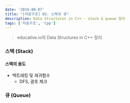 ```yaml
---
date: '2019-08-07'
title: "[자료구조] 03. 스택과 큐"
description: Data Structures in C++ - stack & queue 정리
tags: ['자료구조', 'Cpp']
---
```

> educative.io의 Data Structures in C++ 정리

### 스택 (Stack)

#### 스택의 용도
- 백트래킹 및 재귀함수
    - DFS, 괄호 체크

### 큐 (Queue)